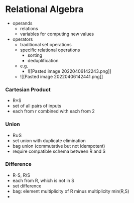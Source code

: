 # Relational Algebra
+ operands
	+ relations
	+ variables for computing new values
+ operators
	+ traditional set operations
	+ specific relational operations
		+ sorting
		+ deduplification
	+ e.g.
		+ ![[Pasted image 20220406142243.png]]
	+ ![[Pasted image 20220406142441.png]]


### Cartesian Product
+ R×S
+ set of all pairs of inputs
+ each from r combined with each from 2 

### Union
+ R∪S
+ set union with duplicate elimination
+ bag union (commutative but not idempotent)
+ require compatible schema between R and S

### Difference
+ R-S, R\\S
+ each from R, which is not in S
+ set difference
+ bag: element multiplicity of R minus multiplicity min(R,S)
+ 
